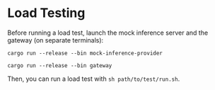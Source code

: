 # Load Testing

Before running a load test, launch the mock inference server and the gateway (on separate terminals):

```
cargo run --release --bin mock-inference-provider
```

```
cargo run --release --bin gateway
```

Then, you can run a load test with `sh path/to/test/run.sh`.
